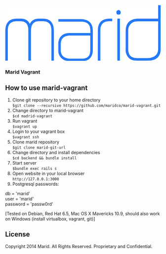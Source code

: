 ![](https://raw.githubusercontent.com/maridco/marid/master/app/assets/images/Marid_Logo_web.png?token=5732914__eyJzY29wZSI6IlJhd0Jsb2I6bWFyaWRjby9tYXJpZC9tYXN0ZXIvYXBwL2Fzc2V0cy9pbWFnZXMvTWFyaWRfTG9nb193ZWIucG5nIiwiZXhwaXJlcyI6MTQxMDc2NTE2NX0%3D--e60bac1c145d8ad8269d5f2f3b853ffed97352a8)

### Marid Vagrant

## How to use marid-vagrant 

1.  Clone git repository to your home directory<br />
`$git clone --recursive https://github.com/maridco/marid-vagrant.git`
2.  Change directory to marid-vagrant<br />
`$cd madrid-vagrant`
3.  Run vagrant<br />
`$vagrant up`
4. Login to your vagrant box<br />
`$vagrant ssh`
5. Clone marid repository<br />
`$git clone marid-git-url`
6. Change directory and install dependencies<br />
`$cd backend && bundle install`
7. Start server<br />
`$bundle exec rails s`
8. Open website in your local browser<br />
`http://127.0.0.1:3000`
9. Postgresql passwords:<br />

db = 'marid'<br />
user = 'marid' <br />
password = 'passw0rd' <br/>

[Tested on Debian, Red Hat 6.5, Mac OS X Mavericks 10.9, should also work on Windows (install virtualbox, vagrant, git)]<br />

## License

Copyright 2014 Marid. All Rights Reserved. Proprietary and Confidential.
